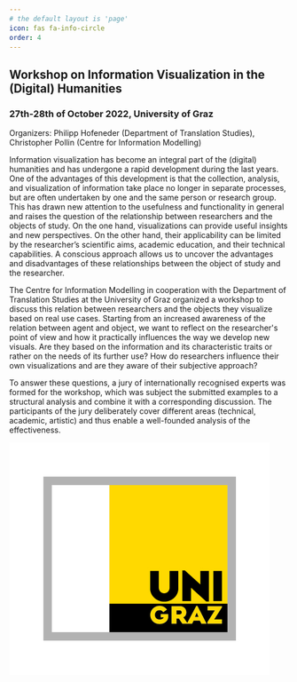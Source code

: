 ```yaml
---
# the default layout is 'page'
icon: fas fa-info-circle
order: 4
---
```


## Workshop on Information Visualization in the (Digital) Humanities

### 27th-28th of October 2022, University of Graz 

Organizers: Philipp Hofeneder (Department of Translation Studies), Christopher Pollin (Centre for Information Modelling)

Information visualization has become an integral part of the (digital) humanities and has undergone a rapid development during the last years. One of the advantages of this development is that the collection, analysis, and visualization of information take place no longer in separate processes, but are often undertaken by one and the same person or research group. This has drawn new attention to the usefulness and functionality in general and raises the question of the relationship between researchers and the objects of study. On the one hand, visualizations can provide useful insights and new perspectives. On the other hand, their applicability can be limited by the researcher’s scientific aims, academic education, and their technical capabilities. A conscious approach allows us to uncover the advantages and disadvantages of these relationships between the object of study and the researcher.

The Centre for Information Modelling in cooperation with the Department of Translation Studies at the University of Graz organized a workshop to discuss this relation between researchers and the objects they visualize based on real use cases. Starting from an increased awareness of the relation between agent and object, we want to reflect on the researcher's point of view and how it practically influences the way we develop new visuals. Are they based on the information and its characteristic traits or rather on the needs of its further use? How do researchers influence their own visualizations and are they aware of their subjective approach?

To answer these questions, a jury of internationally recognised experts was formed for the workshop, which was subject the submitted examples to a structural analysis and combine it with a corresponding discussion. The participants of the jury deliberately cover different areas (technical, academic, artistic) and thus enable a well-founded analysis of the effectiveness.

![Logo University of Graz](\assets\img\uni_graz.jpg)